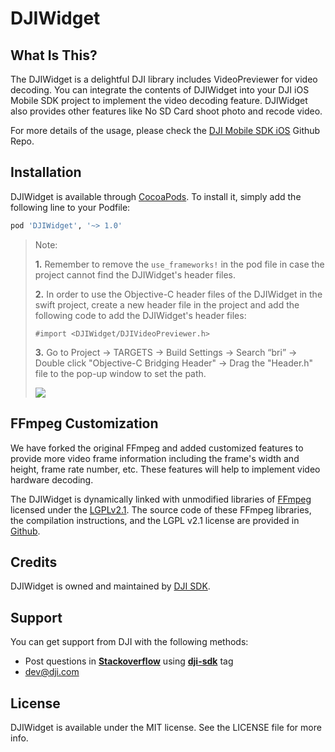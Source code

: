 # DJIWidget

## What Is This?

The DJIWidget is a delightful DJI library includes VideoPreviewer for video decoding. You can integrate the contents of DJIWidget into your DJI iOS Mobile SDK project to implement the video decoding feature. DJIWidget also provides other features like No SD Card shoot photo and recode video.

For more details of the usage, please check the [DJI Mobile SDK iOS](https://github.com/dji-sdk/Mobile-SDK-iOS) Github Repo.

## Installation

DJIWidget is available through [CocoaPods](http://cocoapods.org). To install it, simply add the following line to your Podfile:

```ruby
pod 'DJIWidget', '~> 1.0'
```

> Note: 
> 
> **1.** Remember to remove the `use_frameworks!` in the pod file in case the project cannot find the DJIWidget's header files.
> 
> **2.** In order to use the Objective-C header files of the DJIWidget in the swift project, create a new header file in the project and add the following code to add the DJIWidget's header files:
> 
> ~~~
> #import <DJIWidget/DJIVideoPreviewer.h>
> ~~~
> 
> **3.** Go to Project -> TARGETS -> Build Settings -> Search “bri” -> Double click "Objective-C Bridging Header" -> Drag the "Header.h" file to the pop-up window to set the path.
> 
> ![](./bridgeHeader.png)

## FFmpeg Customization

We have forked the original FFmpeg and added customized features to provide more video frame information including the frame's width and height, frame rate number, etc. These features will help to implement video hardware decoding. 

The DJIWidget is dynamically linked with unmodified libraries of <a href=http://ffmpeg.org>FFmpeg</a> licensed under the <a href=http://www.gnu.org/licenses/old-licenses/lgpl-2.1.html>LGPLv2.1</a>. The source code of these FFmpeg libraries, the compilation instructions, and the LGPL v2.1 license are provided in [Github](https://github.com/dji-sdk/FFmpeg).

## Credits

DJIWidget is owned and maintained by [DJI SDK](https://developer.dji.com).

## Support

You can get support from DJI with the following methods:

- Post questions in [**Stackoverflow**](http://stackoverflow.com) using [**dji-sdk**](http://stackoverflow.com/questions/tagged/dji-sdk) tag
- dev@dji.com

## License

DJIWidget is available under the MIT license. See the LICENSE file for more info.
